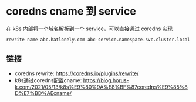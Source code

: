# coredns cname 到 service

[//]: <> (coredns, dns, cname, k8s, 网络)

在 k8s 内部将一个域名解析到一个 service，可以直接通过 coredns 实现

```
rewrite name abc.hatlonely.com abc-service.namespace.svc.cluster.local
```

## 链接

- coredns rewrite: <https://coredns.io/plugins/rewrite/>
- k8s通过coredns配置cname: <https://blog.horus-k.com/2021/05/13/k8s%E9%80%9A%E8%BF%87coredns%E9%85%8D%E7%BD%AEcname/>
